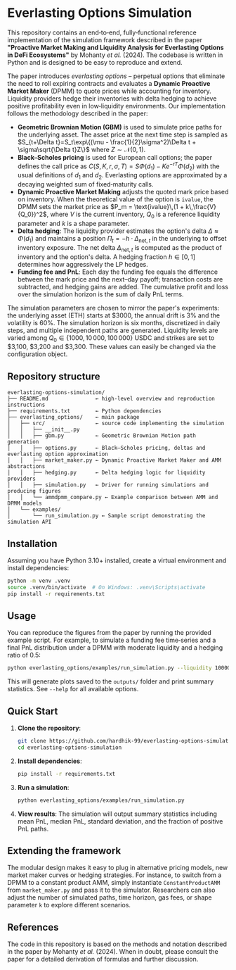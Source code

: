 # Everlasting Options Simulation

This repository contains an end‑to‑end, fully‑functional reference implementation of the simulation framework described in the paper **"Proactive Market Making and Liquidity Analysis for Everlasting Options in DeFi Ecosystems"** by Mohanty *et al.* (2024).  The codebase is written in Python and is designed to be easy to reproduce and extend.

The paper introduces *everlasting options* – perpetual options that eliminate the need to roll expiring contracts and evaluates a **Dynamic Proactive Market Maker** (DPMM) to quote prices while accounting for inventory.  Liquidity providers hedge their inventories with delta hedging to achieve positive profitability even in low‑liquidity environments.  Our implementation follows the methodology described in the paper:

* **Geometric Brownian Motion (GBM)** is used to simulate price paths for the underlying asset.  The asset price at the next time step is sampled as $S_{t+\Delta t}=S_t\exp\{(\mu - \frac{1}{2}\sigma^2)\Delta t + \sigma\sqrt{\Delta t}Z\}$ where $Z\sim\mathcal{N}(0,1)$.
* **Black–Scholes pricing** is used for European call options; the paper defines the call price as $C(S,K,r,\sigma,T)=S\Phi(d_1)-Ke^{-rT}\Phi(d_2)$ with the usual definitions of $d_1$ and $d_2$.  Everlasting options are approximated by a decaying weighted sum of fixed‑maturity calls.
* **Dynamic Proactive Market Making** adjusts the quoted mark price based on inventory.  When the theoretical value of the option is `ivalue`, the DPMM sets the market price as $P_m = \text{ivalue}\,(1 + k\,\frac{V}{Q_0})^2$, where $V$ is the current inventory, $Q_0$ is a reference liquidity parameter and $k$ is a shape parameter.
* **Delta hedging**: The liquidity provider estimates the option's delta $\Delta\approx\Phi(d_1)$ and maintains a position $\Pi_t = -h\cdot\Delta_{\text{net},t}$ in the underlying to offset inventory exposure.  The net delta $\Delta_{\text{net},t}$ is computed as the product of inventory and the option's delta.  A hedging fraction $h\in[0,1]$ determines how aggressively the LP hedges.
* **Funding fee and PnL**:  Each day the funding fee equals the difference between the mark price and the next–day payoff; transaction costs are subtracted, and hedging gains are added.  The cumulative profit and loss over the simulation horizon is the sum of daily PnL terms.

The simulation parameters are chosen to mirror the paper's experiments: the underlying asset (ETH) starts at \$3000, the annual drift is 3% and the volatility is 60%.  The simulation horizon is six months, discretized in daily steps, and multiple independent paths are generated.  Liquidity levels are varied among $Q_0\in\{1000,10\,000,100\,000\}$ USDC and strikes are set to \$3,100, \$3,200 and \$3,300.  These values can easily be changed via the configuration object.

## Repository structure

```
everlasting-options-simulation/
├── README.md               ← high‑level overview and reproduction instructions
├── requirements.txt        ← Python dependencies
├── everlasting_options/    ← main package
│   ├── src/                ← source code implementing the simulation
│   │   ├── __init__.py
│   │   ├── gbm.py          ← Geometric Brownian Motion path generation
│   │   ├── options.py      ← Black–Scholes pricing, deltas and everlasting option approximation
│   │   ├── market_maker.py ← Dynamic Proactive Market Maker and AMM abstractions
│   │   ├── hedging.py      ← Delta hedging logic for liquidity providers
│   │   ├── simulation.py   ← Driver for running simulations and producing figures
│   │   └── ammdpmm_compare.py ← Example comparison between AMM and DPMM models
│   └── examples/
│       └── run_simulation.py ← Sample script demonstrating the simulation API
```

## Installation

Assuming you have Python 3.10+ installed, create a virtual environment and install dependencies:

```bash
python -m venv .venv
source .venv/bin/activate  # On Windows: .venv\Scripts\activate
pip install -r requirements.txt
```

## Usage

You can reproduce the figures from the paper by running the provided example script.  For example, to simulate a funding fee time‑series and a final PnL distribution under a DPMM with moderate liquidity and a hedging ratio of 0.5:

```bash
python everlasting_options/examples/run_simulation.py --liquidity 10000 --strike 3200 --hedge 0.5 --n-paths 100
```

This will generate plots saved to the `outputs/` folder and print summary statistics.  See `--help` for all available options.

## Quick Start

1. **Clone the repository**:
   ```bash
   git clone https://github.com/hardhik-99/everlasting-options-simulation.git
   cd everlasting-options-simulation
   ```

2. **Install dependencies**:
   ```bash
   pip install -r requirements.txt
   ```

3. **Run a simulation**:
   ```bash
   python everlasting_options/examples/run_simulation.py
   ```

4. **View results**:
   The simulation will output summary statistics including mean PnL, median PnL, standard deviation, and the fraction of positive PnL paths.

## Extending the framework

The modular design makes it easy to plug in alternative pricing models, new market maker curves or hedging strategies.  For instance, to switch from a DPMM to a constant product AMM, simply instantiate `ConstantProductAMM` from `market_maker.py` and pass it to the simulator.  Researchers can also adjust the number of simulated paths, time horizon, gas fees, or shape parameter `k` to explore different scenarios.

## References

The code in this repository is based on the methods and notation described in the paper by Mohanty *et al.* (2024).  When in doubt, please consult the paper for a detailed derivation of formulas and further discussion.
